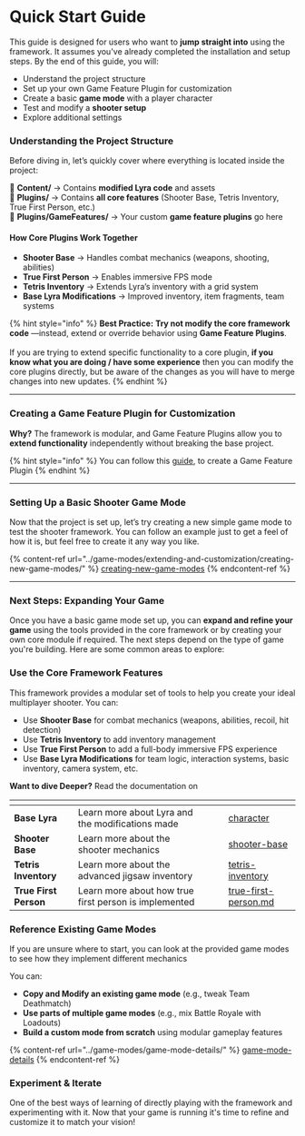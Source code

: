 # Quick Start Guide

This guide is designed for users who want to **jump straight into** using the framework. It assumes you've already completed the installation and setup steps. By the end of this guide, you will:

* &#x20;Understand the project structure
* Set up your own Game Feature Plugin for customization
* Create a basic **game mode** with a player character
* Test and modify a **shooter setup**
* Explore additional settings

### **Understanding the Project Structure**

Before diving in, let’s quickly cover where everything is located inside the project:

📂 **Content/** → Contains **modified Lyra code** and assets\
📂 **Plugins/** → Contains **all core features** (Shooter Base, Tetris Inventory, True First Person, etc.)\
📂 **Plugins/GameFeatures/** → Your custom **game feature plugins** go here

#### **How Core Plugins Work Together**

* **Shooter Base**  → Handles combat mechanics (weapons, shooting, abilities)
* **True First Person** → Enables immersive FPS mode
* **Tetris Inventory** -> Extends Lyra’s inventory with a grid system
* **Base Lyra Modifications** → Improved inventory, item fragments, team systems

{% hint style="info" %}
**Best Practice:** **Try not modify the core framework code** —instead, extend or override behavior using **Game Feature Plugins**.\
\
If you are trying to extend specific functionality to a core plugin, **if you know what you are doing / have some experience** then you can modify the core plugins directly, but be aware of the changes as you will have to merge changes into new updates.
{% endhint %}

***

### **Creating a Game Feature Plugin for Customization**

**Why?** The framework is modular, and Game Feature Plugins allow you to **extend functionality** independently without breaking the base project.

{% hint style="info" %}
You can follow this [guide](installing-and-setup.md#how-to-create-a-game-feature-plugin), to create a Game Feature Plugin
{% endhint %}

***

### **Setting Up a Basic Shooter Game Mode**

Now that the project is set up, let’s try creating a new simple game mode to test the shooter framework. You can follow an example just to get a feel of how it is, but feel free to create it any way you like.

{% content-ref url="../game-modes/extending-and-customization/creating-new-game-modes/" %}
[creating-new-game-modes](../game-modes/extending-and-customization/creating-new-game-modes/)
{% endcontent-ref %}

***

### **Next Steps: Expanding Your Game**

Once you have a basic game mode set up, you can **expand and refine your game** using the tools provided in the core framework or by creating your own core module if required. The next steps depend on the type of game you're building. Here are some common areas to explore:

### Use the Core Framework Features

This framework provides a modular set of tools to help you create your ideal multiplayer shooter. You can:

* Use **Shooter Base** for combat mechanics (weapons, abilities, recoil, hit detection)
* Use **Tetris Inventory** to add inventory management
* Use **True First Person** to add a full-body immersive FPS experience
* Use **Base Lyra Modifications** for team logic, interaction systems, basic inventory, camera system, etc.

**Want to dive Deeper?** Read the documentation on

<table data-view="cards"><thead><tr><th></th><th></th><th data-hidden data-card-cover data-type="files"></th><th data-hidden></th><th data-hidden data-card-target data-type="content-ref"></th></tr></thead><tbody><tr><td><strong>Base Lyra</strong></td><td>Learn more about Lyra and the modifications made</td><td></td><td></td><td><a href="../base-lyra-modified/character/">character</a></td></tr><tr><td><strong>Shooter Base</strong></td><td>Learn more about the shooter mechanics</td><td></td><td></td><td><a href="../core-modules/shooter-base/">shooter-base</a></td></tr><tr><td><strong>Tetris Inventory</strong></td><td>Learn more about the advanced jigsaw inventory</td><td></td><td></td><td><a href="../core-modules/tetris-inventory/">tetris-inventory</a></td></tr><tr><td><strong>True First Person</strong></td><td>Learn more about how true first person is implemented</td><td></td><td></td><td><a href="../core-modules/true-first-person.md">true-first-person.md</a></td></tr></tbody></table>

### Reference Existing Game Modes

If you are unsure where to start, you can look at the provided game modes to see how they implement different mechanics

You can:

* **Copy and Modify an existing game mode** (e.g., tweak Team Deathmatch)
* **Use parts of multiple game modes** (e.g., mix Battle Royale with Loadouts)
* **Build a custom mode from scratch** using modular gameplay features

{% content-ref url="../game-modes/game-mode-details/" %}
[game-mode-details](../game-modes/game-mode-details/)
{% endcontent-ref %}

### Experiment & Iterate

One of the best ways of learning of directly playing with the framework and experimenting with it. Now that your game is running it's time to refine and customize it to match your vision!
